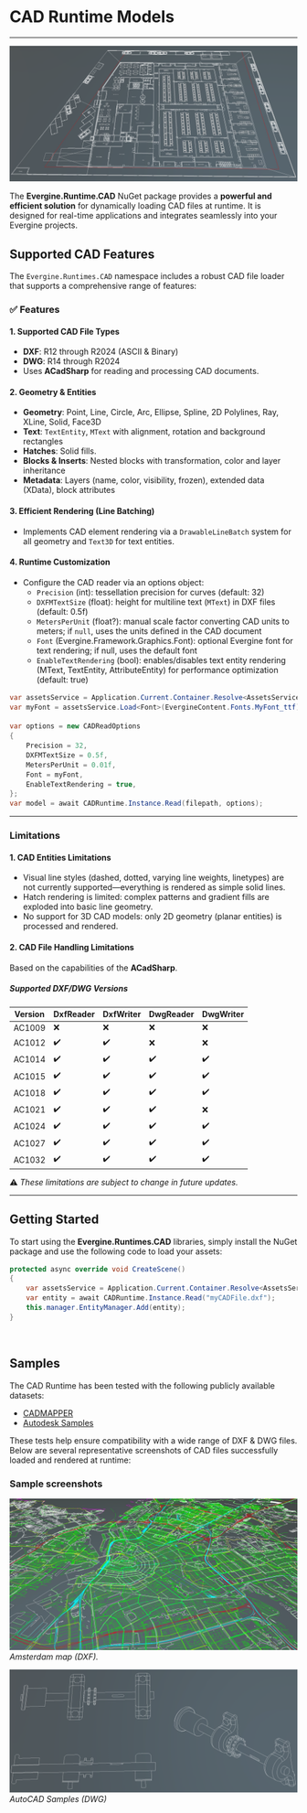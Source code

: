 # CAD Runtime Models  

---

![Evergine Runtime Models](images/CAD/HeaderCAD.png)

The **Evergine.Runtime.CAD** NuGet package provides a **powerful and efficient solution** for dynamically loading CAD files at runtime. It is designed for real-time applications and integrates seamlessly into your Evergine projects.

## Supported CAD Features

The `Evergine.Runtimes.CAD` namespace includes a robust CAD file loader that supports a comprehensive range of features:

### ✅ Features

#### 1. Supported CAD File Types
- **DXF**: R12 through R2024 (ASCII & Binary)
- **DWG**: R14 through R2024
- Uses **ACadSharp** for reading and processing CAD documents.  

#### 2. Geometry & Entities
- **Geometry**: Point, Line, Circle, Arc, Ellipse, Spline, 2D Polylines, Ray, XLine, Solid, Face3D  
- **Text**: `TextEntity`, `MText` with alignment, rotation and background rectangles  
- **Hatches**: Solid fills.  
- **Blocks & Inserts**: Nested blocks with transformation, color and layer inheritance  
- **Metadata**: Layers (name, color, visibility, frozen), extended data (XData), block attributes  

#### 3. Efficient Rendering (Line Batching)
- Implements CAD element rendering via a `DrawableLineBatch` system for all geometry and `Text3D` for text entities.  

#### 4. Runtime Customization
- Configure the CAD reader via an options object:
  - `Precision` (int): tessellation precision for curves (default: 32)  
  - `DXFMTextSize` (float): height for multiline text (`MText`) in DXF files (default: 0.5f)  
  - `MetersPerUnit` (float?): manual scale factor converting CAD units to meters; if `null`, uses the units defined in the CAD document
  - `Font` (Evergine.Framework.Graphics.Font): optional Evergine font for text rendering; if null, uses the default font
  - `EnableTextRendering` (bool): enables/disables text entity rendering (MText, TextEntity, AttributeEntity) for performance optimization (default: true)
```csharp
var assetsService = Application.Current.Container.Resolve<AssetsService>();
var myFont = assetsService.Load<Font>(EvergineContent.Fonts.MyFont_ttf);

var options = new CADReadOptions
{
    Precision = 32,
    DXFMTextSize = 0.5f,
    MetersPerUnit = 0.01f,
    Font = myFont,
    EnableTextRendering = true,
};
var model = await CADRuntime.Instance.Read(filepath, options);
```
---
### Limitations
#### 1. CAD Entities Limitations  
- Visual line styles (dashed, dotted, varying line weights, linetypes) are not currently supported—everything is rendered as simple solid lines.  
- Hatch rendering is limited: complex patterns and gradient fills are exploded into basic line geometry.  
- No support for 3D CAD models: only 2D geometry (planar entities) is processed and rendered.

#### 2. CAD File Handling Limitations
Based on the capabilities of the **ACadSharp**.
##### Supported DXF/DWG Versions
| Version | DxfReader | DxfWriter | DwgReader | DwgWriter |
|---------|-----------|-----------|-----------|-----------|
| AC1009  | ❌        | ❌        | ❌        | ❌        |
| AC1012  | ✔️        | ✔️        | ❌        | ❌        |
| AC1014  | ✔️        | ✔️        | ✔️        | ✔️        |
| AC1015  | ✔️        | ✔️        | ✔️        | ✔️        |
| AC1018  | ✔️        | ✔️        | ✔️        | ✔️        |
| AC1021  | ✔️        | ✔️        | ✔️        | ❌        |
| AC1024  | ✔️        | ✔️        | ✔️        | ✔️        |
| AC1027  | ✔️        | ✔️        | ✔️        | ✔️        |
| AC1032  | ✔️        | ✔️        | ✔️        | ✔️        |

⚠️ *These limitations are subject to change in future updates.*

---
## Getting Started  

To start using the **Evergine.Runtimes.CAD** libraries, simply install the NuGet package and use the following code to load your assets:  

```csharp
protected async override void CreateScene()
{    
    var assetsService = Application.Current.Container.Resolve<AssetsService>();
    var entity = await CADRuntime.Instance.Read("myCADFile.dxf");
    this.manager.EntityManager.Add(entity);
}
```

</br>

## Samples

The CAD Runtime has been tested with the following publicly available datasets:
 - [CADMAPPER](https://cadmapper.com/#metro)
 - [Autodesk Samples](https://www.autodesk.com/support/technical/article/caas/tsarticles/ts/01em4r6LLJgnQQVBlk5GqD.html)

These tests help ensure compatibility with a wide range of DXF & DWG files. 
Below are several representative screenshots of CAD files successfully loaded and rendered at runtime:

### Sample screenshots

![CADMAPPER](images/CAD/Amsterdam.png)  
*Amsterdam map (DXF).*

![AutoCAD Samples](images/CAD/Autocad_samples.png)  
*AutoCAD Samples (DWG)*
